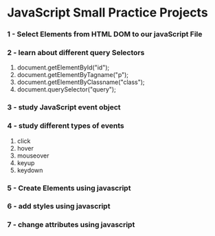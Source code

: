# JavaScript Small Practice Projects

### 1 - Select Elements from HTML DOM to our javaScript File
### 2 - learn about different query Selectors

1. document.getElementById("id");
2. document.getElementByTagname("p");
3. document.getElementByClassname("class");
4. document.querySelector("query");

### 3 - study JavaScript event object

### 4 - study different types of events

1. click
2. hover
3. mouseover
4. keyup
5. keydown

### 5 - Create Elements using javascript

### 6 - add styles using javascript

### 7 - change attributes using javascript